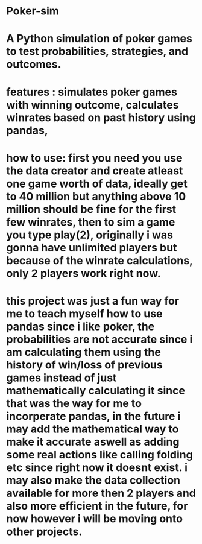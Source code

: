 ﻿# Poker-sim

# A Python simulation of poker games to test probabilities, strategies, and outcomes.

# features : simulates poker games with winning outcome, calculates winrates based on past history using pandas, 

# how to use: first you need you use the data creator and create atleast one game worth of data, ideally get to 40 million but anything above 10 million should be fine for the first few winrates, then to sim a game you type play(2), originally i was gonna have unlimited players but because of the winrate calculations, only 2 players work right now.

# this project was just a fun way for me to teach myself how to use pandas since i like poker, the probabilities are not accurate since i am calculating them using the history of win/loss of previous games instead of just mathematically calculating it since that was the way for me to incorperate pandas, in the future i may add the mathematical way to make it accurate aswell as adding some real actions like calling folding etc since right now it doesnt exist. i may also make the data collection available for more then 2 players and also more efficient in the future, for now however i will be moving onto other projects.
